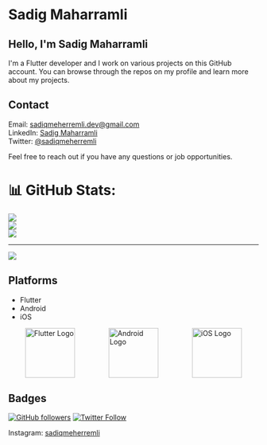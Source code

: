 # Sadig Maharramli

## Hello, I'm Sadig Maharramli

I'm a Flutter developer and I work on various projects on this GitHub account. You can browse through the repos on my profile and learn more about my projects.

## Contact

Email: sadiqmeherremli.dev@gmail.com  
LinkedIn: [Sadig Maharramli](https://www.linkedin.com/in/sadiq-meherremli/)  
Twitter: [@sadiqmeherremli](twitter-link)

Feel free to reach out if you have any questions or job opportunities.
# 📊 GitHub Stats:
![](https://github-readme-stats.vercel.app/api?username=sadiqmeherremli&theme=radical&hide_border=false&include_all_commits=false&count_private=false)<br/>
![](https://github-readme-streak-stats.herokuapp.com/?user=sadiqmeherremli&theme=radical&hide_border=false)<br/>
![](https://github-readme-stats.vercel.app/api/top-langs/?username=sadiqmeherremli&theme=radical&hide_border=false&include_all_commits=false&count_private=false&layout=compact)
 
---
 
[![](https://visitcount.itsvg.in/api?id=sadiqmeherremlim&label=Profile%20Views&color=9&pretty=false)](https://visitcount.itsvg.in)


## Platforms
- Flutter
- Android
- iOS


<div style="display:flex; justify-content: space-around;">
  <img src="https://tech.pelmorex.com/wp-content/uploads/2020/10/flutter.png" alt="Flutter Logo" width="100">
  <img src="https://res.cloudinary.com/practicaldev/image/fetch/s--H40ocFOu--/c_limit%2Cf_auto%2Cfl_progressive%2Cq_auto%2Cw_880/https://res.cloudinary.com/nedy123/image/upload/v1560565889/Screenshot_2019-06-15_at_3.28.03_AM_hij9sw.png" alt="Android Logo" width="100">
  <img src="https://static.vecteezy.com/system/resources/thumbnails/021/496/368/small/ios-icon-logo-software-phone-apple-symbol-with-name-black-design-mobile-illustration-free-vector.jpg" alt="iOS Logo" width="100">
</div>


## Badges
[![GitHub followers](https://img.shields.io/github/followers/sadigmh?style=social)](https://github.com/sadiqmeherremli)
[![Twitter Follow](https://img.shields.io/twitter/follow/sadigmh?style=social)](https://twitter.com/sadiqmeherremli)

Instagram: [sadiqmeherremli](https://instagram.com/meherremle)

